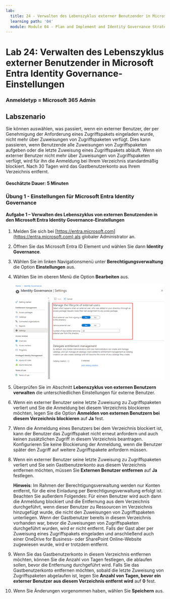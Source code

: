 ```yaml
---
lab:
  title: 24 - Verwalten des Lebenszyklus externer Benutzender in Microsoft Entra Identity Governance-Einstellungen
  learning path: '04'
  module: Module 04 - Plan and Implement and Identity Governance Strategy
---
```


# Lab 24: Verwalten des Lebenszyklus externer Benutzender in Microsoft Entra Identity Governance-Einstellungen

### Anmeldetyp = Microsoft 365 Admin

## Labszenario

Sie können auswählen, was passiert, wenn ein externer Benutzer, der per Genehmigung der Anforderung eines Zugriffspakets eingeladen wurde, nicht mehr über Zuweisungen von Zugriffspaketen verfügt. Dies kann passieren, wenn Benutzende alle Zuweisungen von Zugriffspaketen aufgeben oder die letzte Zuweisung eines Zugriffspakets abläuft. Wenn ein externer Benutzer nicht mehr über Zuweisungen von Zugriffspaketen verfügt, wird für ihn die Anmeldung bei Ihrem Verzeichnis standardmäßig blockiert. Nach 30 Tagen wird das Gastbenutzerkonto aus Ihrem Verzeichnis entfernt.

#### Geschätzte Dauer: 5 Minuten

### Übung 1 - Einstellungen für Microsoft Entra Identity Governance

#### Aufgabe 1 – Verwalten des Lebenszyklus von externen Benutzenden in den Microsoft Entra Identity Governance-Einstellungen

1. Melden Sie sich bei [https://entra.microsoft.com](https://entra.microsoft.com) als globaler Administrator an.

2. Öffnen Sie das Microsoft Entra ID Element und wählen Sie dann **Identity Governance**.

3. Wählen Sie im linken Navigationsmenü unter **Berechtigungsverwaltung** die Option **Einstellungen** aus.

4. Wählen Sie im oberen Menü die Option **Bearbeiten** aus.

    ![Screenshot der Seite „Einstellungen“ in Identity Governance mit hervorgehobener Option „Lebenszyklus von externen Benutzern verwalten“](./media/lp4-mod1-manage-lifcycle-of-ext-users.png)

5. Überprüfen Sie im Abschnitt **Lebenszyklus von externen Benutzern verwalten** die unterschiedlichen Einstellungen für externe Benutzer.

6. Wenn ein externer Benutzer seine letzte Zuweisung zu Zugriffspaketen verliert und Sie die Anmeldung bei diesem Verzeichnis blockieren möchten, legen Sie die Option **Anmelden von externen Benutzern bei diesem Verzeichnis blockieren** auf **Ja** fest.

7. Wenn die Anmeldung eines Benutzers bei dem Verzeichnis blockiert ist, kann der Benutzer das Zugriffspaket nicht erneut anfordern und auch keinen zusätzlichen Zugriff in diesem Verzeichnis beantragen. Konfigurieren Sie keine Blockierung der Anmeldung, wenn die Benutzer später den Zugriff auf weitere Zugriffspakete anfordern müssen.

8. Wenn ein externer Benutzer seine letzte Zuweisung zu Zugriffspaketen verliert und Sie sein Gastbenutzerkonto aus diesem Verzeichnis entfernen möchten, müssen Sie **Externen Benutzer entfernen** auf **Ja** festlegen.

    **Hinweis**: Im Rahmen der Berechtigungsverwaltung werden nur Konten entfernt, für die eine Einladung per Berechtigungsverwaltung erfolgt ist. Beachten Sie außerdem Folgendes: Für einen Benutzer wird auch dann die Anmeldung blockiert und die Entfernung aus dem Verzeichnis durchgeführt, wenn dieser Benutzer zu Ressourcen im Verzeichnis hinzugefügt wurde, die nicht den Zuweisungen von Zugriffspaketen unterliegen. Wenn der Gastbenutzer bereits in diesem Verzeichnis vorhanden war, bevor die Zuweisungen von Zugriffspaketen durchgeführt wurden, wird er nicht entfernt. Falls der Gast aber per Zuweisung eines Zugriffspakets eingeladen und anschließend auch einer OneDrive for Business- oder SharePoint Online-Website zugewiesen wurde, wird er trotzdem entfernt.

9. Wenn Sie das Gastbenutzerkonto in diesem Verzeichnis entfernen möchten, können Sie die Anzahl von Tagen festlegen, die ablaufen sollen, bevor die Entfernung durchgeführt wird. Falls Sie das Gastbenutzerkonto entfernen möchten, sobald die letzte Zuweisung von Zugriffspaketen abgelaufen ist, legen Sie **Anzahl von Tagen, bevor ein externer Benutzer aus diesem Verzeichnis entfernt wird** auf **0** fest.

10. Wenn Sie Änderungen vorgenommen haben, wählen Sie **Speichern** aus.
